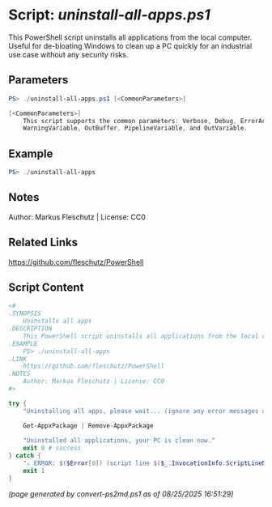 Script: *uninstall-all-apps.ps1*
========================

This PowerShell script uninstalls all applications from the local computer. Useful for de-bloating Windows to clean up a PC quickly for an industrial use case without any security risks.

Parameters
----------
```powershell
PS> ./uninstall-all-apps.ps1 [<CommonParameters>]

[<CommonParameters>]
    This script supports the common parameters: Verbose, Debug, ErrorAction, ErrorVariable, WarningAction, 
    WarningVariable, OutBuffer, PipelineVariable, and OutVariable.
```

Example
-------
```powershell
PS> ./uninstall-all-apps

```

Notes
-----
Author: Markus Fleschutz | License: CC0

Related Links
-------------
https://github.com/fleschutz/PowerShell

Script Content
--------------
```powershell
<#
.SYNOPSIS
	Uninstalls all apps
.DESCRIPTION
	This PowerShell script uninstalls all applications from the local computer. Useful for de-bloating Windows to clean up a PC quickly for an industrial use case without any security risks.
.EXAMPLE
	PS> ./uninstall-all-apps
.LINK
	https://github.com/fleschutz/PowerShell
.NOTES
	Author: Markus Fleschutz | License: CC0
#>

try {
	"Uninstalling all apps, please wait... (ignore any error messages about packages that can't be removed, it's fine)"

	Get-AppxPackage | Remove-AppxPackage
	
	"Uninstalled all applications, your PC is clean now."
	exit 0 # success
} catch {
	"⚠️ ERROR: $($Error[0]) (script line $($_.InvocationInfo.ScriptLineNumber))"
	exit 1
}
```

*(page generated by convert-ps2md.ps1 as of 08/25/2025 16:51:29)*
